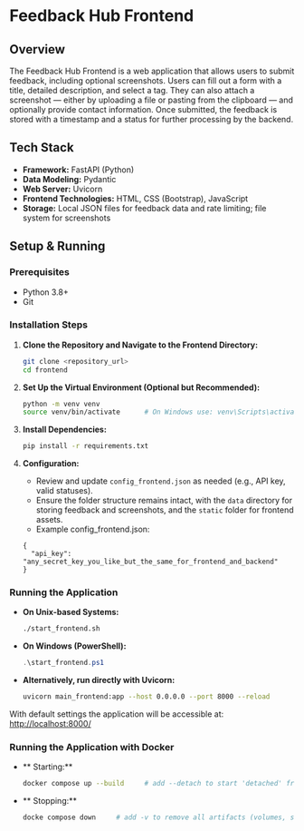 # Feedback Hub Frontend

## Overview
The Feedback Hub Frontend is a web application that allows users to submit feedback,
including optional screenshots. Users can fill out a form with a title, detailed
description, and select a tag. They can also attach a screenshot — either by uploading 
a file or pasting from the clipboard — and optionally provide contact information. Once 
submitted, the feedback is stored with a timestamp and a status for further processing 
by the backend.

## Tech Stack
- **Framework:** FastAPI (Python)
- **Data Modeling:** Pydantic
- **Web Server:** Uvicorn
- **Frontend Technologies:** HTML, CSS (Bootstrap), JavaScript
- **Storage:** Local JSON files for feedback data and rate limiting; file system for screenshots

## Setup & Running
### Prerequisites
- Python 3.8+
- Git

### Installation Steps
1. **Clone the Repository and Navigate to the Frontend Directory:**
    ```bash
    git clone <repository_url>
    cd frontend
    ```

2. **Set Up the Virtual Environment (Optional but Recommended):**
    ```bash
    python -m venv venv
    source venv/bin/activate      # On Windows use: venv\Scripts\activate
    ```

3. **Install Dependencies:**
    ```bash
    pip install -r requirements.txt
    ```

4. **Configuration:**
    - Review and update `config_frontend.json` as needed (e.g., API key, valid statuses).
    - Ensure the folder structure remains intact, with the `data` directory for storing 
	  feedback and screenshots, and the `static` folder for frontend assets.
	- Example config_frontend.json:
	```
	{
      "api_key": "any_secret_key_you_like_but_the_same_for_frontend_and_backend"
    }
    ```

### Running the Application
- **On Unix-based Systems:**
    ```bash
    ./start_frontend.sh
    ```
- **On Windows (PowerShell):**
    ```powershell
    .\start_frontend.ps1
    ```
- **Alternatively, run directly with Uvicorn:**
    ```bash
    uvicorn main_frontend:app --host 0.0.0.0 --port 8000 --reload
    ```

With default settings the application will be accessible at: 
[http://localhost:8000/](http://localhost:8000/)

### Running the Application with Docker
- ** Starting:**
    ```bash
    docker compose up --build     # add --detach to start 'detached' from your current shell
	```
- ** Stopping:**
    ```bash
	docke compose down     # add -v to remove all artifacts (volumes, services, ...)
	```